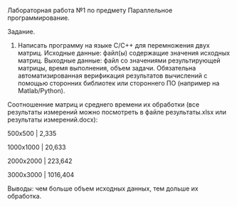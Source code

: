 Лабораторная работа №1 по предмету Параллельное программирование.

Задание.
1)	Написать программу на языке C/C++ для перемножения двух матриц. 
Исходные данные: файл(ы) содержащие значения исходных матриц.
Выходные данные: файл со значениями результирующей матрицы, время выполнения, объем задачи.
Обязательна автоматизированная верификация результатов вычислений с помощью сторонних библиотек или стороннего ПО (например на Matlab/Python).

Соотношенние матриц и среднего времени их обработки (все результаты измерений можно посмотреть в файле результаты.xlsx или результаты измерений.docx):

500х500   | 2,335

1000х1000 | 20,633

2000х2000 | 223,642

3000х3000 | 1016,404

Выводы: чем больше объем исходных данных, тем дольше их обработка.
